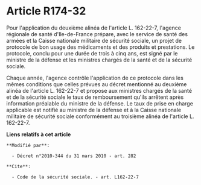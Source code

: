 # Article R174-32

Pour l'application du deuxième alinéa de l'article L. 162-22-7, l'agence régionale de  santé d'Ile-de-France prépare, avec le
service de santé des armées et la Caisse nationale militaire de sécurité sociale, un projet de protocole de bon usage des
médicaments et des produits et prestations. Le protocole, conclu pour une durée de trois à cinq ans, est signé par le
ministre de la défense et les ministres chargés de la santé et de la sécurité sociale. 

Chaque année, l'agence contrôle l'application de ce protocole dans les mêmes conditions que celles prévues au décret
mentionné au deuxième alinéa de l'article L. 162-22-7 et propose aux ministres chargés de la santé et de la sécurité sociale
le taux de remboursement qu'ils arrêtent après information préalable du ministre de la défense. Le taux de prise en charge
applicable est notifié au ministre de la défense et à la Caisse nationale militaire de sécurité sociale conformément au
troisième alinéa de l'article L. 162-22-7.

**Liens relatifs à cet article**

	**Modifié par**:

	  - Décret n°2010-344 du 31 mars 2010 - art. 282

	**Cite**:

	  - Code de la sécurité sociale. - art. L162-22-7
